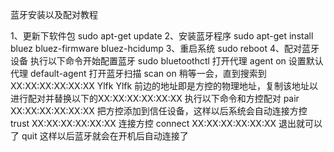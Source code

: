  蓝牙安装以及配对教程
 
 1、更新下软件包
 sudo apt-get update
 2、安装蓝牙程序
 sudo apt-get install bluez bluez-firmware bluez-hcidump
 3、重启系统
 sudo reboot
 4、配对蓝牙设备
 执行以下命令开始配置蓝牙
 sudo bluetoothctl
 打开代理
 agent on
 设置默认代理
 default-agent
 打开蓝牙扫描
 scan on
 稍等一会，直到搜索到 
 XX:XX:XX:XX:XX:XX Ylfk
 Ylfk 前边的地址即是方控的物理地址，复制该地址以进行配对并替换以下的XX:XX:XX:XX:XX:XX
 执行以下命令和方控配对
 pair XX:XX:XX:XX:XX:XX
 把方控添加到信任设备，这样以后系统会自动连接方控
 trust XX:XX:XX:XX:XX:XX
 连接方控
 connect XX:XX:XX:XX:XX:XX
 退出就可以了
 quit
 这样以后蓝牙就会在开机后自动连接了